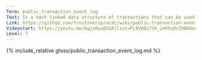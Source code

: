```yaml
---
Term: public_transaction_event_log
Text: Is a hash linked data structure of transactions that can be used to track state
Link: https://github.com/trustoverip/acdc/wiki/public-transaction-event-log-(PTEL)
Videostart: https://youtu.be/GqjsRuu0V5A?list=PLXVbQu7JH_LHVhs0rZ9Bb8ocyKlPljkaG&t=18m05s
Level: 7
---
```


{% include_relative gloss/public_transaction_event_log.md %}
